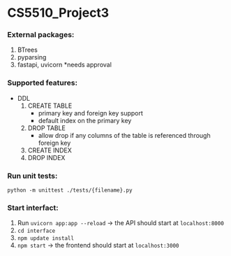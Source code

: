 # CS5510_Project3

### External packages:

1. BTrees
2. pyparsing
3. fastapi, uvicorn \*needs approval

### Supported features:

- DDL
  1. CREATE TABLE
     - primary key and foreign key support
     - default index on the primary key
  2. DROP TABLE
     - allow drop if any columns of the table is referenced through foreign key
  3. CREATE INDEX
  4. DROP INDEX

### Run unit tests:

`python -m unittest ./tests/{filename}.py`

### Start interfact:

1. Run `uvicorn app:app --reload` -> the API should start at `localhost:8000`
2. `cd interface`
3. `npm update install`
4. `npm start` -> the frontend should start at `localhost:3000`
